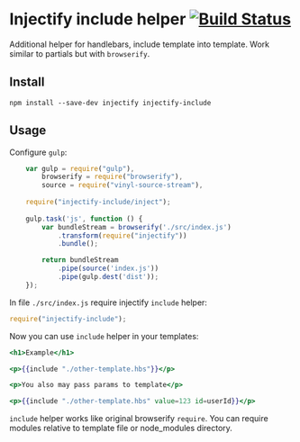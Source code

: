 Injectify include helper [![Build Status](https://travis-ci.org/ftdebugger/injectify-include.svg)](https://travis-ci.org/ftdebugger/injectify-include)
========================

Additional helper for handlebars, include template into template. Work similar to partials but with `browserify`.

Install
-------

```
npm install --save-dev injectify injectify-include
```

Usage
-----

Configure `gulp`:

```js
    var gulp = require("gulp"),
        browserify = require("browserify"),
        source = require("vinyl-source-stream"),
         
    require("injectify-include/inject");
        
    gulp.task('js', function () {
        var bundleStream = browserify('./src/index.js')
            .transform(require("injectify"))
            .bundle();

        return bundleStream
            .pipe(source('index.js'))
            .pipe(gulp.dest('dist'));
    });
```

In file `./src/index.js` require injectify `include` helper:

```js
require("injectify-include");
```

Now you can use `include` helper in your templates:

```handlebars
<h1>Example</h1>

<p>{{include "./other-template.hbs"}}</p>

<p>You also may pass params to template</p>

<p>{{include "./other-template.hbs" value=123 id=userId}}</p>
```

`include` helper works like original browserify `require`. You can require modules relative to template file or
node_modules directory.
